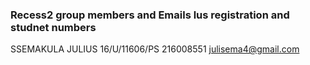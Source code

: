 ### Recess2 group members and Emails lus registration and studnet numbers
SSEMAKULA JULIUS 16/U/11606/PS 216008551 julisema4@gmail.com

